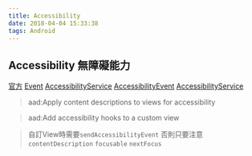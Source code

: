```yaml
---
title: Accessibility
date: 2018-04-04 15:33:38
tags: Android
---
```


## Accessibility 無障礙能力
[官方](https://developer.android.com/guide/topics/ui/accessibility/apps.html)
[Event](https://medium.com/@robillo/android-custom-views-part-4-making-views-more-accessible-65cdbd59ace0)
[AccessibilityService](https://blog.csdn.net/itfootball/article/details/21953763)
[AccessibilityEvent](https://blog.darkness463.top/2017/04/17/accessibility-event/)
[AccessibilityService](https://kompasim.coding.me/2017/04/09/android-accessibility-service/)
> aad:Apply content descriptions to views for accessibility

> aad:Add accessibility hooks to a custom view

> 自訂View時需要`sendAccessibilityEvent` 否則只要注意`contentDescription` `focusable` `nextFocus`

